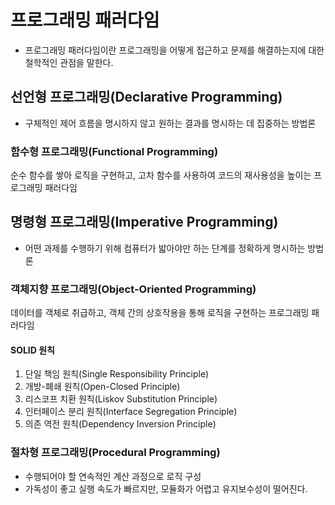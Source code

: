 # 프로그래밍 패러다임

- 프로그래밍 패러다임이란 프로그래밍을 어떻게 접근하고 문제를 해결하는지에 대한 철학적인 관점을 말한다.

## 선언형 프로그래밍(Declarative Programming)

- 구체적인 제어 흐름을 명시하지 않고 원하는 결과를 명시하는 데 집중하는 방법론

### 함수형 프로그래밍(Functional Programming)

순수 함수를 쌓아 로직을 구현하고, 고차 함수를 사용하여 코드의 재사용성을 높이는 프로그래밍 패러다임

## 명령형 프로그래밍(Imperative Programming)

- 어떤 과제를 수행하기 위해 컴퓨터가 밟아야만 하는 단계를 정확하게 명시하는 방법론

### 객체지향 프로그래밍(Object-Oriented Programming)

데이터를 객체로 취급하고, 객체 간의 상호작용을 통해 로직을 구현하는 프로그래밍 패러다임

#### SOLID 원칙

1. 단일 책임 원칙(Single Responsibility Principle)
2. 개방-폐쇄 원칙(Open-Closed Principle)
3. 리스코프 치환 원칙(Liskov Substitution Principle)
4. 인터페이스 분리 원칙(Interface Segregation Principle)
5. 의존 역전 원칙(Dependency Inversion Principle)

### 절차형 프로그래밍(Procedural Programming)

- 수행되어야 할 연속적인 계산 과정으로 로직 구성
- 가독성이 좋고 실행 속도가 빠르지만, 모듈화가 어렵고 유지보수성이 떨어진다.
